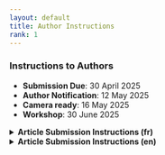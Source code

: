 ```yaml
---
layout: default
title: Author Instructions
rank: 1
---
```

### Instructions to Authors

* **Submission Due**: 30 April 2025
* **Author Notification**: 12 May 2025
* **Camera ready**: 16 May 2025
* **Workshop**: 30 June 2025


<details>
  <summary><strong>Article Submission Instructions (fr)</strong></summary>
  <p>Les soumissions sont acceptées en anglais ou en français. Limites de pages - 4 pages (court), 10 pages (long), hors références, annexe.</p>

  <p><strong>Système de soumission :</strong> 
    <a href="https://easychair.org/my/conference?conf=coriataln2025">
      https://easychair.org/my/conference?conf=coriataln2025
    </a>
  </p>

  <p><strong>Feuilles de style :</strong> Les feuilles de style sont communes à TALN, CORIA, RECITAL et RJCRI.</p>

  <p>Un modèle Overleaf est disponible ici : 
    <a href="https://www.overleaf.com/latex/templates/modele-de-document-pour-coria-taln-2025/fbxpxfpqhmkm">
      Feuilles de style MLP-LLM 2025
    </a>
  </p>

  <p>Une archive contenant les feuilles de style LaTeX est disponible 
    <a href="https://coria-taln-2025.lis-lab.fr/wp-content/uploads/2025/01/Modele-de-document-pour-CORIA-TALN-2025.zip">
      ici
    </a>.
  </p>
</details>


<details>
  <summary><strong>Article Submission Instructions (en)</strong></summary>
  <p>Submissions are accepted both in English or French. Page limits -- 4 pages (short) , 10 pages (long), excluding references, appendix.</p>

  <p><strong>Submission website:</strong> 
    <a href="https://easychair.org/my/conference?conf=coriataln2025">
      https://easychair.org/my/conference?conf=coriataln2025
    </a>
  </p>

  <p><strong>Style sheets:</strong> Style sheets are common to the main conference of TALN, CORIA, RECITAL, and RJCRI.</p>

  <p>Overleaf template can be found here:  
    <a href="https://www.overleaf.com/latex/templates/modele-de-document-pour-coria-taln-2025/fbxpxfpqhmkm">
      Overleaf template for MLP-LLM 2025
    </a>
  </p>

  <p>LaTeX style downloadable file is available  
    <a href="https://coria-taln-2025.lis-lab.fr/wp-content/uploads/2025/01/Modele-de-document-pour-CORIA-TALN-2025.zip">
      here
    </a>.
  </p>
</details>

